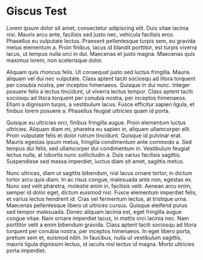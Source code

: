 # Giscus Test

Lorem ipsum dolor sit amet, consectetur adipiscing elit. Duis vitae lacinia nisi. Mauris arcu ante, facilisis sed justo nec, vehicula facilisis eros. Phasellus eu vulputate lectus. Praesent pellentesque turpis sem, eu gravida metus elementum a. Proin finibus, lacus id blandit porttitor, est turpis viverra lacus, ut tempus nulla orci in dui. Maecenas et justo magna. Maecenas quis maximus lorem, non scelerisque dolor.

Aliquam quis rhoncus felis. Ut consequat justo sed luctus fringilla. Mauris aliquam vel dui nec vulputate. Class aptent taciti sociosqu ad litora torquent per conubia nostra, per inceptos himenaeos. Quisque in dui nunc. Integer posuere felis a lectus tincidunt, ut viverra lectus tempor. Class aptent taciti sociosqu ad litora torquent per conubia nostra, per inceptos himenaeos. Etiam a dignissim turpis, a vestibulum lacus. Fusce efficitur sapien ligula, et finibus lorem posuere a. Phasellus feugiat ultricies quam id porta.

Quisque eu ultricies orci, finibus fringilla augue. Proin elementum luctus ultricies. Aliquam diam mi, pharetra eu sapien in, aliquam ullamcorper elit. Proin vulputate felis et dolor rutrum tincidunt. Quisque id pulvinar erat. Mauris egestas ipsum metus, fringilla condimentum ante commodo a. Sed tempus dui felis, sed ullamcorper dui condimentum in. Vestibulum feugiat lectus nulla, at lobortis nunc sollicitudin a. Duis varius facilisis sagittis. Suspendisse sed massa imperdiet, luctus diam sit amet, sagittis metus.

Nunc ultrices, diam ut sagittis bibendum, nisl lacus ornare tortor, in dictum tortor arcu quis diam. In ac risus congue, malesuada ante non, egestas ex. Nunc sed velit pharetra, molestie enim in, facilisis velit. Aenean arcu enim, semper id dolor eget, dictum euismod nisl. Fusce elementum imperdiet felis, et varius lectus hendrerit id. Cras vel fermentum lectus, at tristique urna. Maecenas pellentesque libero ut ultrices cursus. Quisque eleifend purus sed tempor malesuada. Donec aliquam lacinia est, eget fringilla augue congue vitae. Nam ornare imperdiet lacus, in mattis orci lacinia nec. Nam porttitor velit a enim bibendum gravida. Class aptent taciti sociosqu ad litora torquent per conubia nostra, per inceptos himenaeos. In eget libero porta, pretium sem et, euismod nibh. In faucibus, nulla ut vestibulum sagittis, mauris ligula dignissim lectus, id iaculis nisl lectus id magna. Morbi ultricies porta imperdiet.

<script src="https://giscus.app/client.js"
        data-repo="russelltrow/giscus-test"
        data-repo-id="R_kgDOKobcsw"
        data-category="Ideas"
        data-category-id="DIC_kwDOKobcs84Cao34"
        data-mapping="pathname"
        data-strict="0"
        data-reactions-enabled="1"
        data-emit-metadata="0"
        data-input-position="top"
        data-theme="preferred_color_scheme"
        data-lang="en"
        crossorigin="anonymous"
        async>
</script>
